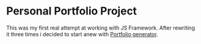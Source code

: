 # Personal Portfolio Project

This was my first real attempt at working with JS Framework. After rewriting it three times i decided to start anew with [Portfolio generator](/Portfolio-generator).
